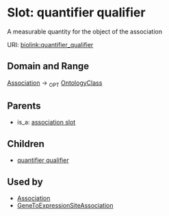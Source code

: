 
# Slot: quantifier qualifier


A measurable quantity for the object of the association

URI: [biolink:quantifier_qualifier](https://w3id.org/biolink/vocab/quantifier_qualifier)

## Domain and Range

[Association](Association.md) ->  <sub>OPT</sub> [OntologyClass](OntologyClass.md)

## Parents

 *  is_a: [association slot](association_slot.md)

## Children

 *  [quantifier qualifier](gene_to_expression_site_association_quantifier_qualifier.md)

## Used by

 * [Association](Association.md)
 * [GeneToExpressionSiteAssociation](GeneToExpressionSiteAssociation.md)
